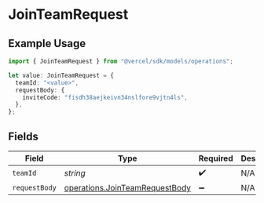 # JoinTeamRequest

## Example Usage

```typescript
import { JoinTeamRequest } from "@vercel/sdk/models/operations";

let value: JoinTeamRequest = {
  teamId: "<value>",
  requestBody: {
    inviteCode: "fisdh38aejkeivn34nslfore9vjtn4ls",
  },
};
```

## Fields

| Field                                                                            | Type                                                                             | Required                                                                         | Description                                                                      |
| -------------------------------------------------------------------------------- | -------------------------------------------------------------------------------- | -------------------------------------------------------------------------------- | -------------------------------------------------------------------------------- |
| `teamId`                                                                         | *string*                                                                         | :heavy_check_mark:                                                               | N/A                                                                              |
| `requestBody`                                                                    | [operations.JoinTeamRequestBody](../../models/operations/jointeamrequestbody.md) | :heavy_minus_sign:                                                               | N/A                                                                              |